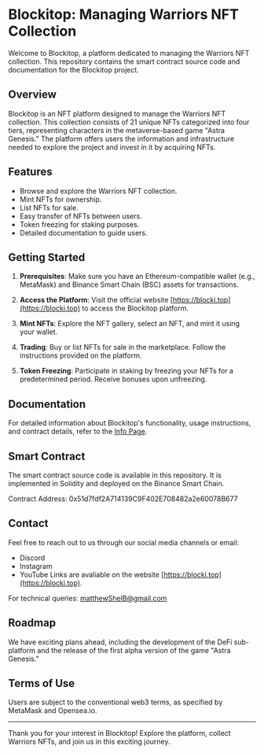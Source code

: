 # Blockitop: Managing Warriors NFT Collection

Welcome to Blockitop, a platform dedicated to managing the Warriors NFT collection. This repository contains the smart contract source code and documentation for the Blockitop project.

## Overview

Blockitop is an NFT platform designed to manage the Warriors NFT collection. This collection consists of 21 unique NFTs categorized into four tiers, representing characters in the metaverse-based game "Astra Genesis." The platform offers users the information and infrastructure needed to explore the project and invest in it by acquiring NFTs.

## Features

- Browse and explore the Warriors NFT collection.
- Mint NFTs for ownership.
- List NFTs for sale.
- Easy transfer of NFTs between users.
- Token freezing for staking purposes.
- Detailed documentation to guide users.

## Getting Started

1. **Prerequisites**: Make sure you have an Ethereum-compatible wallet (e.g., MetaMask) and Binance Smart Chain (BSC) assets for transactions.

2. **Access the Platform**: Visit the official website [https://blocki.top](https://blocki.top) to access the Blockitop platform.

3. **Mint NFTs**: Explore the NFT gallery, select an NFT, and mint it using your wallet.

4. **Trading**: Buy or list NFTs for sale in the marketplace. Follow the instructions provided on the platform.

5. **Token Freezing**: Participate in staking by freezing your NFTs for a predetermined period. Receive bonuses upon unfreezing.

## Documentation

For detailed information about Blockitop's functionality, usage instructions, and contract details, refer to the [Info Page](https://blocki.top/info.html).

## Smart Contract

The smart contract source code is available in this repository. It is implemented in Solidity and deployed on the Binance Smart Chain.
 
Contract Address: 0x51d7fdf2A714139C9F402E708482a2e60078B677

## Contact

Feel free to reach out to us through our social media channels or email:
- Discord
- Instagram
- YouTube
Links are avaliable on the website [https://blocki.top](https://blocki.top).

For technical queries: [matthewShelB@gmail.com](mailto:matthewShelB@gmail.com)

## Roadmap

We have exciting plans ahead, including the development of the DeFi sub-platform and the release of the first alpha version of the game "Astra Genesis."

## Terms of Use

Users are subject to the conventional web3 terms, as specified by MetaMask and Opensea.io.

---

Thank you for your interest in Blockitop! Explore the platform, collect Warriors NFTs, and join us in this exciting journey.
